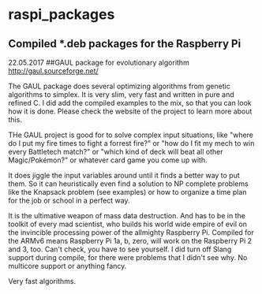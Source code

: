 # raspi_packages
Compiled *.deb packages for the Raspberry Pi
---
22.05.2017
##GAUL package for evolutionary algorithm
http://gaul.sourceforge.net/
<p>
The GAUL package does several optimizing algorithms from genetic algorithms to simplex. It is very slim, very fast and written in pure and refined C. I did add the compiled examples to the mix, so that you can look how it is done. Please check the website of the project to learn more about this. 

THe GAUL project is good for to solve complex input situations, like "where do I put my fire times to fight a forrest fire?" or "how do I fit my mech to win every Battletech match?" or "which kind of deck will beat all other Magic/Pokémon?" or whatever card game you come up with. 

It does jiggle the input variables around until it finds a better way to put them. So it can heuristically even find a solution to NP complete problems like the Knapsack problem (see examples) or how to organize a time plan for the job or school in a perfect way.

It is the ultimative weapon of mass data destruction. And has to be in the toolkit of every mad scientist, who builds his world wide empire of evil on the invincible processing power of the allmighty Raspberry Pi. Compiled for the ARMv6 means Raspberry Pi 1a, b, zero, will work on the Raspberry Pi 2 and 3, too. Can't check, you have to see yourself. I did turn off Slang support during compile, for there were problems that I didn't see why. No multicore support or anything fancy. 

Very fast algorithms. 
</p>
